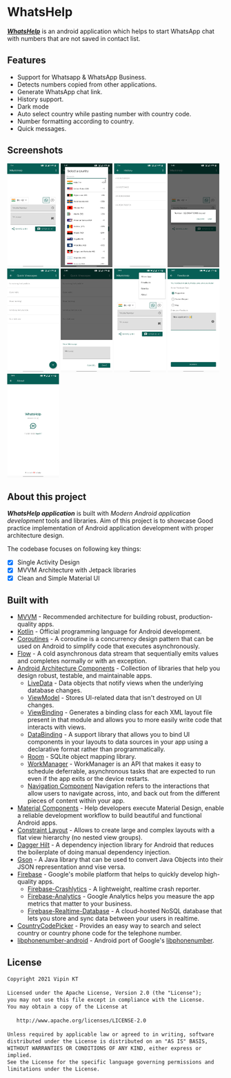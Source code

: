 # WhatsHelp

_**[WhatsHelp](https://play.google.com/store/apps/details?id=com.whatshelp)**_ is an android
application which helps to start WhatsApp chat with numbers that are not saved in contact list.


## Features

* Support for Whatsapp & WhatsApp Business.
* Detects numbers copied from other applications.
* Generate WhatsApp chat link.
* History support.
* Dark mode
* Auto select country while pasting number with country code.
* Number formatting according to country.
* Quick messages.

## Screenshots

<img src="https://github.com/ktvipin27/WhatsHelp/blob/master/screenshots/v1.0.1/L1.webp?raw=true" width="120" height="240" /> <img src="https://github.com/ktvipin27/WhatsHelp/blob/master/screenshots/v1.0.1/L2.webp?raw=true" width="120" height="240" /> <img src="https://github.com/ktvipin27/WhatsHelp/blob/master/screenshots/v1.0.1/L3.webp?raw=true" width="120" height="240" /> <img src="https://github.com/ktvipin27/WhatsHelp/blob/master/screenshots/v1.0.1/L4.webp?raw=true" width="120" height="240" /> <img src="https://github.com/ktvipin27/WhatsHelp/blob/master/screenshots/v1.0.1/L5.webp?raw=true" width="120" height="240" /> <img src="https://github.com/ktvipin27/WhatsHelp/blob/master/screenshots/v1.0.1/L6.webp?raw=true" width="120" height="240" /> <img src="https://github.com/ktvipin27/WhatsHelp/blob/master/screenshots/v1.0.1/L7.webp?raw=true" width="120" height="240" /> <img src="https://github.com/ktvipin27/WhatsHelp/blob/master/screenshots/v1.0.1/L8.webp?raw=true" width="120" height="240" /> <img src="https://github.com/ktvipin27/WhatsHelp/blob/master/screenshots/v1.0.1/L9.webp?raw=true" width="120" height="240" />

## About this project

_**WhatsHelp application**_ is built with _Modern Android application development_ tools and libraries.
Aim of this project is to showcase Good practice implementation of Android application development with proper architecture design.

The codebase focuses on following key things:

- [x] Single Activity Design
- [x] MVVM Architecture with Jetpack libraries
- [x] Clean and Simple Material UI

## Built with

- [MVVM](https://en.wikipedia.org/wiki/Model%E2%80%93view%E2%80%93viewmodel) - Recommended architecture for building robust, production-quality apps.
- [Kotlin](https://kotlinlang.org/) - Official programming language for Android development.
- [Coroutines](https://kotlinlang.org/docs/reference/coroutines-overview.html) - A coroutine is a concurrency design pattern that can be used on Android to simplify code that executes asynchronously.
- [Flow](https://kotlin.github.io/kotlinx.coroutines/kotlinx-coroutines-core/kotlinx.coroutines.flow/-flow/) - A cold asynchronous data stream that sequentially emits values and completes normally or with an exception.
- [Android Architecture Components](https://developer.android.com/topic/libraries/architecture) - Collection of libraries that help you design robust, testable, and maintainable apps.
  - [LiveData](https://developer.android.com/topic/libraries/architecture/livedata) - Data objects that notify views when the underlying database changes.
  - [ViewModel](https://developer.android.com/topic/libraries/architecture/viewmodel) - Stores UI-related data that isn't destroyed on UI changes.
  - [ViewBinding](https://developer.android.com/topic/libraries/view-binding) - Generates a binding class for each XML layout file present in that module and allows you to more easily write code that interacts with views.
  - [DataBinding](https://developer.android.com/topic/libraries/data-binding) - A support library that allows you to bind UI components in your layouts to data sources in your app using a declarative format rather than programmatically.
  - [Room](https://developer.android.com/topic/libraries/architecture/room) - SQLite object mapping library.
  - [WorkManager](https://developer.android.com/topic/libraries/architecture/workmanager) - WorkManager is an API that makes it easy to schedule deferrable, asynchronous tasks that are expected to run even if the app exits or the device restarts.
  - [Navigation Component](https://developer.android.com/guide/navigation/navigation-getting-started) Navigation refers to the interactions that allow users to navigate across, into, and back out from the different pieces of content within your app.
- [Material Components](https://github.com/material-components/material-components-android) -  Help developers execute Material Design, enable a reliable development workflow to build beautiful and functional Android apps.
- [Constraint Layout](https://developer.android.com/training/constraint-layout) - Allows to create large and complex layouts with a flat view hierarchy (no nested view groups).
- [Dagger Hilt](https://developer.android.com/training/dependency-injection/hilt-android) - A dependency injection library for Android that reduces the boilerplate of doing manual dependency injection.
- [Gson](https://github.com/google/gson) - A Java library that can be used to convert Java Objects into their JSON representation annd vise versa.
- [Firebase](https://firebase.google.com/) - Google's mobile platform that helps to quickly develop high-quality apps.
  - [Firebase-Crashlytics](https://firebase.google.com/products/crashlytics/) - A lightweight,
    realtime crash reporter.
  - [Firebase-Analytics](https://firebase.google.com/firebase/analytics) - Google Analytics helps
    you measure the app metrics that matter to your business.
  - [Firebase-Realtime-Database](https://firebase.google.com/products/realtime-database) - A
    cloud-hosted NoSQL database that lets you store and sync data between your users in realtime.
- [CountryCodePicker](https://github.com/hbb20/CountryCodePickerProject) - Provides an easy way to search and select country or country phone code for the telephone number.
- [libphonenumber-android](https://github.com/MichaelRocks/libphonenumber-android) - Android port of Google's [libphonenumber](https://github.com/googlei18n/libphonenumber).

## License

    Copyright 2021 Vipin KT

    Licensed under the Apache License, Version 2.0 (the "License");
    you may not use this file except in compliance with the License.
    You may obtain a copy of the License at

       http://www.apache.org/licenses/LICENSE-2.0

    Unless required by applicable law or agreed to in writing, software
    distributed under the License is distributed on an "AS IS" BASIS,
    WITHOUT WARRANTIES OR CONDITIONS OF ANY KIND, either express or implied.
    See the License for the specific language governing permissions and
    limitations under the License.
